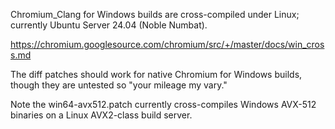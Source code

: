 Chromium_Clang for Windows builds are cross-compiled under Linux; currently Ubuntu Server 24.04 (Noble Numbat).

https://chromium.googlesource.com/chromium/src/+/master/docs/win_cross.md

The diff patches should work for native Chromium for Windows builds, though they are untested so "your mileage my vary."

Note the win64-avx512.patch currently cross-compiles Windows AVX-512 binaries on a Linux AVX2-class build server.
